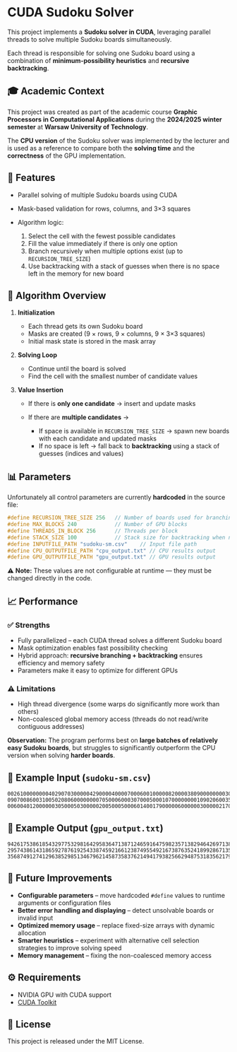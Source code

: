 # CUDA Sudoku Solver

This project implements a **Sudoku solver in CUDA**, leveraging parallel threads to solve multiple Sudoku boards simultaneously.

Each thread is responsible for solving one Sudoku board using a combination of **minimum-possibility heuristics** and **recursive backtracking**.

## 🎓 Academic Context

This project was created as part of the academic course **Graphic Processors in Computational Applications** during the **2024/2025 winter semester** at **Warsaw University of Technology**.

The **CPU version** of the Sudoku solver was implemented by the lecturer and is used as a reference to compare both the **solving time** and the **correctness** of the GPU implementation.


## 🚀 Features

* Parallel solving of multiple Sudoku boards using CUDA
* Mask-based validation for rows, columns, and 3×3 squares
* Algorithm logic:

  1. Select the cell with the fewest possible candidates
  2. Fill the value immediately if there is only one option
  3. Branch recursively when multiple options exist (up to `RECURSION_TREE_SIZE`)
  4. Use backtracking with a stack of guesses when there is no space left in the memory for new board

## 🧩 Algorithm Overview

1. **Initialization**

   * Each thread gets its own Sudoku board
   * Masks are created (9 × rows, 9 × columns, 9 × 3×3 squares)
   * Initial mask state is stored in the mask array

2. **Solving Loop**

   * Continue until the board is solved
   * Find the cell with the smallest number of candidate values

3. **Value Insertion**

   * If there is **only one candidate** → insert and update masks
   * If there are **multiple candidates** →

     * If space is available in `RECURSION_TREE_SIZE` → spawn new boards with each candidate and updated masks
     * If no space is left → fall back to **backtracking** using a stack of guesses (indices and values)

## 📊 Parameters

Unfortunately all control parameters are currently **hardcoded** in the source file:

```c
#define RECURSION_TREE_SIZE 256   // Number of boards used for branching
#define MAX_BLOCKS 240            // Number of GPU blocks
#define THREADS_IN_BLOCK 256      // Threads per block
#define STACK_SIZE 100            // Stack size for backtracking when no recursion slots left
#define INPUTFILE_PATH "sudoku-sm.csv"    // Input file path
#define CPU_OUTPUTFILE_PATH "cpu_output.txt" // CPU results output
#define GPU_OUTPUTFILE_PATH "gpu_output.txt" // GPU results output
```

⚠️ **Note:** These values are not configurable at runtime — they must be changed directly in the code.

## 📈 Performance

### ✅ Strengths

* Fully parallelized – each CUDA thread solves a different Sudoku board
* Mask optimization enables fast possibility checking
* Hybrid approach: **recursive branching + backtracking** ensures efficiency and memory safety
* Parameters make it easy to optimize for different GPUs

### ⚠️ Limitations

* High thread divergence (some warps do significantly more work than others)
* Non-coalesced global memory access (threads do not read/write contiguous addresses)

**Observation:**
The program performs best on **large batches of relatively easy Sudoku boards**, but struggles to significantly outperform the CPU version when solving **harder boards**.

## 📄 Example Input (`sudoku-sm.csv`)

```
002610000000040290703000004290000400007000600100000820000380900000000305800005000
090700860031005020806000000007050006000307000500010700000000109020600350054008070
006004012000000305000503000002005000500060140017900000600000030000021700070050000
```

## 📄 Example Output (`gpu_output.txt`)

```
942617538618543297753298164295836471387124659164759823571382946426971385839465712
295743861431865927876192543387459216612387495549216738763524189928671354154938672
356874912741296385298513467962145873583762149417938256629487531835621794174359628
```

## 🔮 Future Improvements

* **Configurable parameters** – move hardcoded `#define` values to runtime arguments or configuration files
* **Better error handling and displaying** – detect unsolvable boards or invalid input
* **Optimized memory usage** – replace fixed-size arrays with dynamic allocation
* **Smarter heuristics** – experiment with alternative cell selection strategies to improve solving speed
* **Memory management** – fixing the non-coalesced memory access

## ⚙️ Requirements

* NVIDIA GPU with CUDA support
* [CUDA Toolkit](https://developer.nvidia.com/cuda-toolkit)

## 📜 License

This project is released under the MIT License.
